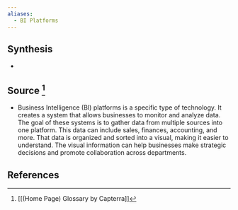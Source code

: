 ```yaml
---
aliases:
  - BI Platforms
---
```

## Synthesis
- 
## Source [^1]
- Business Intelligence (BI) platforms is a specific type of technology. It creates a system that allows businesses to monitor and analyze data. The goal of these systems is to gather data from multiple sources into one platform. This data can include sales, finances, accounting, and more. That data is organized and sorted into a visual, making it easier to understand. The visual information can help businesses make strategic decisions and promote collaboration across departments.
## References

[^1]: [[(Home Page) Glossary by Capterra]]